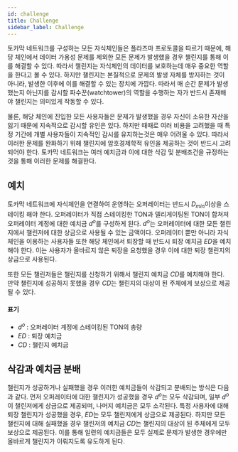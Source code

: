 ```yaml
---
id: challenge
title: Challenge
sidebar_label: Challenge
---
```


토카막 네트워크를 구성하는 모든 자식체인들은 플라즈마 프로토콜을 따르기 때문에, 해당 체인에서 데이터 가용성 문제를 제외한 모든 문제가 발생했을 경우 챌린지를 통해 이를 해결할 수 있다. 따라서 챌린지는 자식체인의 데이터를 보호하는데 매우 중요한 역할을 한다고 볼 수 있다. 하지만 챌린지는 본질적으로 문제의 발생 자체를 방지하는 것이 아니라, 발생한 이후에 이를 해결할 수 있는 장치에 가깝다. 따라서 매 순간 문제가 발생했는지 아닌지를 감시할 파수꾼(watchtower)의 역할을 수행하는 자가 반드시 존재해야 챌린지는 의미있게 작동할 수 있다.

물론, 해당 체인에 진입한 모든 사용자들은 문제가 발생했을 경우 자신이 소유한 자산을 잃기 때문에 지속적으로 감시할 유인은 있다. 하지만 때때로 여러 비용을 고려했을 때 특정 기간에 개별 사용자들이 지속적인 감시를 유지하는것은 매우 어려울 수 있다. 따라서 이러한 문제를 완화하기 위해 챌린지에 암호경제학적 유인을 제공하는 것이 반드시 고려되어야 한다. 토카막 네트워크는 여러 예치금과 이에 대한 삭감 및 분배조건을 규정하는 것을 통해 이러한 문제를 해결한다.


## 예치
토카막 네트워크에 자식체인을 연결하여 운영하는 오퍼레이터는 반드시 $D_{min}$이상을 스테이킹 해야 한다. 오퍼레이터가 직접 스테이킹한 TON과 델리게이팅된 TON이 합쳐져 오퍼레이터 계정에 대한 예치금 $d^{o}$를 구성하게 된다. $d^{o}$는 오퍼레이터에 대한 모든 챌린지에서 챌린저에 대한 상금으로 사용될 수 있는 금액이다. 오퍼레이터 뿐만 아니라 자식체인을 이용하는 사용자들 또한 해당 체인에서 퇴장할 때 반드시 퇴장 예치금 $ED$을 예치해야 한다. 이는 사용자가 올바르지 않은 퇴장을 요청했을 경우 이에 대한 퇴장 챌린지의 상금으로 사용된다.

또한 모든 챌린저들은 챌린지를 신청하기 위해서 챌린지 예치금 $CD$를 예치해야 한다. 만약 챌린지에 성공하지 못했을 경우 $CD$는 챌린지의 대상이 된 주체에게 보상으로 제공될 수 있다.


#### 표기
- $d^{o}$ : 오퍼레이터 계정에 스테이킹된 TON의 총량
- $ED$ : 퇴장 예치금
- $CD$ : 챌린지 예치금


## 삭감과 예치금 분배
챌린지가 성공하거나 실패했을 경우 이러한 예치금들이 삭감되고 분배되는 방식은 다음과 같다. 먼저 오퍼레이터에 대한 챌린지가 성공했을 경우 $d^{o}$는 모두 삭감되며, 일부 $d^{o}$이 챌린저에게 상금으로 제공되며, 나머지 예치금은 모두 소각된다. 특정 사용자에 대해 퇴장 챌린지가 성공했을 경우, $ED$는 모두 챌린저에게 상금으로 제공된다. 하지만 모든 챌린지에 대해 실패했을 경우 챌린저의 예치금 $CD$는 챌린지의 대상이 된 주체에게 모두 보상으로 제공된다. 이를 통해 일련의 예치금들은 모두 실제로 문제가 발생한 경우에만 올바르게 챌린지가 이뤄지도록 유도하게 된다.
